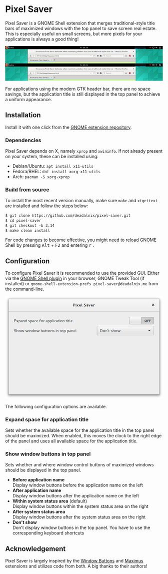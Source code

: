 Pixel Saver
===========

Pixel Saver is a GNOME Shell extension that merges traditional-style title bars of maximized windows with the top panel to save screen real estate. This is especially useful on small screens, but more pixels for your applications is always a good thing!

[![Showcase Pixel Saver](showcase.gif "Pixel Saver Showcase")](showcase.mp4)

For applications using the modern GTK header bar, there are
no space savings, but the application title is still displayed in the top panel to achieve a uniform appearance.


Installation
------------

Install it with one click from the [GNOME extension repository](https://extensions.gnome.org/extension/723/pixel-saver/).

### Dependencies

Pixel Saver depends on X, namely `xprop` and `xwininfo`. If not already present on your system, these can be installed using:

* Debian/Ubuntu: `apt install x11-utils`
* Fedora/RHEL: `dnf install xorg-x11-utils`
* Arch: `pacman -S xorg-xprop`

### Build from source

To install the most recent version manually, make sure `make` and
`xtgettext` are installed and follow the steps below:

    $ git clone https://github.com/deadalnix/pixel-saver.git
    $ cd pixel-saver
    $ git checkout -b 3.14
    $ make clean install

For code changes to become effective, you might need to reload GNOME Shell by pressing <kbd>Alt</kbd> + <kbd>F2</kbd> and entering <kbd>r</kbd> .


Configuration
-------------

To configure Pixel Saver it is recommended to use the provided GUI. Either via the
[GNOME Shell plugin](https://extensions.gnome.org/local/) in your browser, GNOME Tweak Tool (if installed)
or `gnome-shell-extension-prefs pixel-saver@deadalnix.me` from the command-line.

![Preferences GUI](prefs.png "Pixel Saver Preferences")

The following configuration options are available.

### Expand space for application title

Sets whether the available space for the application title in the top panel should be maximized. When enabled, this moves the clock to the right edge of the panel and uses all available space for the application title.

### Show window buttons in top panel

Sets whether and where window control buttons of maximized windows should be displayed in the top panel.

* **Before application name**  
	Display window buttons before the application name on the left
* **After application name**  
  Display window buttons after the application name on the left
* **Within system status area** (default)  
	Display window buttons within the system status area on the right
* **After system status area**  
  Display window buttons after the system status area on the right
* **Don't show**  
	Don't display window buttons in the top panel. You have to use the corresponding keyboard shortcuts


Acknowledgement
---------------

Pixel Saver is largely inspired by the [Window Buttons](https://github.com/mathematicalcoffee/Gnome-Shell-Window-Buttons-Extension)
and [Maximus](https://bitbucket.org/mathematicalcoffee/maximus-gnome-shell-extension) extensions
and utilizes code from both. A big thanks to their authors!
